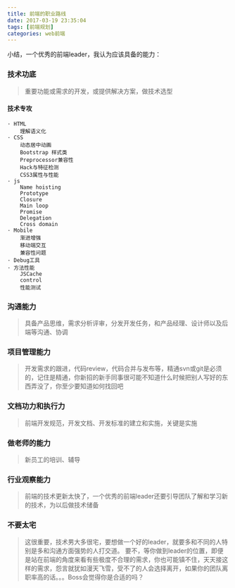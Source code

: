 ```yaml
---
title: 前端的职业路线
date: 2017-03-19 23:35:04
tags: [前端规划]
categories: web前端
---
```


小结，一个优秀的前端leader，我认为应该具备的能力：

### 技术功底

> 重要功能或需求的开发，或提供解决方案，做技术选型

#### 技术专攻

    · HTML
        理解语义化
    · CSS
        动态居中动画
        Bootstrap 样式类
        Preprocessor兼容性
        Hack与特征检测
        CSS3属性与性能
    · js
        Name hoisting
        Prototype
        Closure
        Main loop
        Promise
        Delegation
        Cross domain
    · Mobile
        渐进增强
        移动端交互
        兼容性问题
    · Debug工具 
    · 方法性能
        JSCache 
        control
        性能测试

### 沟通能力

> 具备产品思维，需求分析评审，分发开发任务，和产品经理、设计师以及后端等沟通、协调

### 项目管理能力

> 开发需求的跟进，代码review，代码合并与发布等，精通svn或git是必须的，记住是精通，你新招的新手同事很可能不知道什么时候把别人写好的东西弄没了，你至少要知道如何找回吧

### 文档功力和执行力

> 前端开发规范，开发文档、开发标准的建立和实施，关键是实施

### 做老师的能力

> 新员工的培训、辅导

### 行业观察能力

> 前端的技术更新太快了，一个优秀的前端leader还要引导团队了解和学习新的技术，为以后做技术储备

### 不要太宅

> 这很重要，技术男大多很宅，要想做一个好的leader，就要多和不同的人特别是多和沟通方面强势的人打交道。
要不，等你做到leader的位置，即便是站在前端的角度来看有些极度不合理的需求，你也可能镇不住，天天接这样的需求，怨言就犹如漫天飞雪，受不了的人会选择离开，如果你的团队离职率高的话。。。Boss会觉得你是合适的吗？